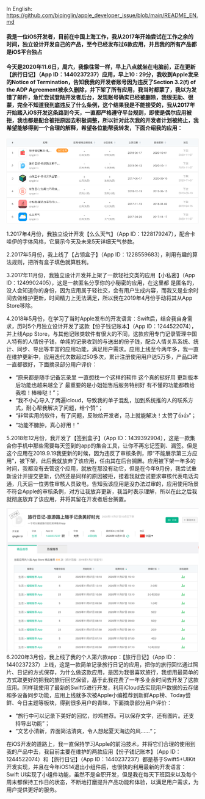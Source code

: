 In English: https://github.com/biqinglin/apple_developer_issue/blob/main/README_EN.md
#### 我是一位iOS开发者，目前在中国上海工作，我从2017年开始尝试在工作之余的时间，独立设计开发自己的产品，至今已经发布过6款应用，并且我的所有产品都是iOS平台独占
#### 今天是2020年11.6日，周六，我像往常一样，早上八点就坐在电脑前，正在更新【旅行日记】（App ID：1440237237）应用，早上10 : 29分，我收到Apple发来的Notice of Termination，告知我我的开发者账号因为违反了Section 3.2(f) of the ADP Agreement被永久删除，并下架了所有应用，我当时都蒙了，我以为发错了邮件，急忙尝试登陆开发者后台，发现账号确实已经被删除，我很无助、很蒙，完全不知道我到底违反了什么条例，这个结果我是不能接受的，我从2017年开始踏入iOS开发这条路到今天，一直都严格遵守平台规则，即使是偶尔应用被拒，我也都是配合被拒原因去积极调整，所以针对此次我的开发者计划被终止，我希望能够得到一个合理的解释，希望各位能帮我转发，下面介绍我的应用：
![img](https://github.com/biqinglin/apple_developer_issue/blob/main/img0.png?raw=true)

1.2017年4月份，我独立设计开发【么么天气】（App ID：1228179247），配合卡哇伊的字体风格，它展示今天及未来5天详细天气参数。

2.2017年5月份，我上线了【占领盒子】（App ID：1228559683），利用有趣的算法规则，把所有盒子填色就算胜利。

3.2017年11月份，我独立设计开发并上架了一款轻社交类的应用【小私密】（App ID：1249902405），这是一款匿名分享你的小秘密的应用，在这里都
是匿名的，没人会知道你的身份，因为应用属于轻社交，会有用户生成内容，而我又是业余时间去做维护更新，时间精力上无法满足，所以我在2019年4月份手动将其从App Store移除。

4.2018年5月份，在学习了当时Apple发布的开发语言：Swift后，结合我自身需求，历时5个月独立设计开发了这款【份子钱记账本】（App ID：1244522074），并上线App Store，与其他记账类软件有很大的不同，这款应用专门记录管理中国人特有的人情份子钱，单纯的记录收到的与送出的份子钱，配合人情关系系统、统计、同步、导出等丰富的应用功能，满足用户需求。应用上线至今两年多，我一直在维护更新中，应用迭代次数超过50多次，累计注册使用用户达5万多，产品口碑一直都很好，下面摘录部分用户评价：
  * “原来都是随手记备忘录里 一直想找一个这样的软件 这个真的挺好用 更新版本后功能也越来越全了 最重要的是小姐姐售后服务特别好 有不懂的功能都教给我啦！棒棒哒！”；
  * “我不小心导入了两遍icloud，导致我的单子混乱，加到系统推的人的联系方式，耐心帮我解决了问题，给个赞”；
  * “非常实用的软件，有了问题，反映给开发者，马上就能解决！太赞了👍👍”；
  * “功能不臃肿，真心好用！”

5.2018年12月份，我开发了【签到盒子】（App ID：1439392904），这是一款集合你手机中那些需要每天签到的app的集合工具，让你不再忘记签到、漏签。但是这个应用在2019.9.19我更新的时候，因为违反了审核条例，即“不能展示第三方应用”，被下架，此后我就放弃了该应用，任由其在后台搁置。应用被下架一年多的时间，我都没有去管这个应用，就放在那没有动它，但是在今年9月份，我尝试重新设计并提交更新，仍然还是同样的原因被拒，接着我就尝试要求审核代表电话沟通，几天后一位男性审核人员致电，告知我该应用是没办法过审的，应用使用场景不符合Apple的审核条例，对方让我放弃更新，我当时表示理解，所以在此之后我就彻底放弃了该应用，并将其留在开发者后台搁置。

![travel diary](https://github.com/biqinglin/apple_developer_issue/blob/main/img1.png?raw=true)
6.2020年3月份，我上线了我的个人第六款app：【旅行日记】（App ID：1440237237）上线，这是一款简单记录旅行日记的应用，把你的旅行回忆通过照片、日记的方式保存，为什么做这款应用，是因为我很喜欢旅行，我想用最简单的方式取更好的把我的旅行回忆保留，基于此我花费了一年多业余时间去开发了这款应用。同样我使用了最新的Swift5进行开发，利用iCloud去实现用户数据的云存储和多设备同步功能，应用上线就多次被Apple小编推荐到新鲜App榜、Today尝鲜、今日主题等板块，得到很多用户的青睐，下面摘录部分用户评价：
* “旅行中可以记录下美好的回忆，炒鸡推荐。可以保存文字，还有图片。还支持导出功能”；
* ”文艺小清新，界面简洁清爽，令人想起夏天海边的风……“；

在iOS开发的道路上，我一直保持学习Apple的前沿技术，并将它们合理的使用到我的产品中去，我目前主要在维护的两款应用【份子钱记账本】（App ID：1244522074）和【旅行日记】（App ID：1440237237）都是基于Swift5+UIKit开发实现，并且在今年iOS14退出小组件后，也很快的利用最新的开发语言：Swift UI实现了小组件功能，虽然不是全职开发，但是我在每天下班回来以及每个周末都保持工作日的状态，不断地打磨提升产品功能和体验，以满足用户需求，为用户提供更好的服务。
